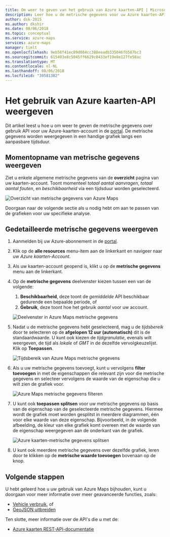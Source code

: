 ```yaml
---
title: Om weer te geven van het gebruik van Azure kaarten-API | Microsoft Docs
description: Leer hoe u de metrische gegevens voor uw Azure kaarten-API-aanroepen weergeven in de portal.
author: dsk-2015
ms.author: dkshir
ms.date: 08/06/2018
ms.topic: conceptual
ms.service: azure-maps
services: azure-maps
manager: timlt
ms.openlocfilehash: 9eb58f41ec89d084cc388eeadb335046fb587bc3
ms.sourcegitcommit: 615403e8c5045ff6629c0433ef19e8e127fe58ac
ms.translationtype: MT
ms.contentlocale: nl-NL
ms.lasthandoff: 08/06/2018
ms.locfileid: "39581382"
---
```

# <a name="how-to-view-the-azure-maps-api-usage"></a>Het gebruik van Azure kaarten-API weergeven
Dit artikel leest u hoe u om weer te geven de metrische gegevens over gebruik API voor uw Azure-kaarten-account in de [portal](https://portal.azure.com). De metrische gegevens worden weergegeven in een handige grafiek langs een aanpasbare tijdsduur. 

## <a name="view-metric-snapshot"></a>Momentopname van metrische gegevens weergeven 

Ziet u enkele algemene metrische gegevens van de **overzicht** pagina van uw kaarten-account. Toont momenteel *totaal aantal aanvragen*, *totaal aantal fouten*, en *beschikbaarheid* via een tijdsduur worden geselecteerd. 

![Overzicht van metrische gegevens van Azure Maps](media/how-to-view-api-usage/portal-overview.png)

Doorgaan naar de volgende sectie als u nodig hebt om aan te passen van de grafieken voor uw specifieke analyse.


## <a name="view-detailed-metrics"></a>Gedetailleerde metrische gegevens weergeven

1. Aanmelden bij uw Azure-abonnement in de [portal](https://portal.azure.com). 

2. Klik op de **alle resources** menu-item aan de linkerkant en navigeer naar uw *Azure kaarten-Account*.

3. Als uw kaarten-account geopend is, klikt u op de **metrische gegevens** menu aan de linkerkant.

4. Op de **metrische gegevens** deelvenster kiezen tussen een van de volgende:

    1. **Beschikbaarheid**, deze toont de *gemiddelde* API beschikbaar gedurende een bepaalde periode, of 
    2. **Gebruik**, deze toont hoe het gebruik *aantal* voor uw account. 

    ![Deelvenster in Azure Maps metrische gegevens](media/how-to-view-api-usage/portal-metrics.png)

5. Nadat u de metrische gegevens hebt geselecteerd, mag u de *tijdsbereik* door te selecteren op de **afgelopen 12 uur (automatisch)** dit is de standaardwaarde. U kunt ook kiezen de *tijdgranulatie*, evenals wilt weergeven, de tijd als *lokale* of *GMT* in de dezelfde vervolgkeuzelijst. Klik op **Toepassen**.

    ![Tijdsbereik van Azure Maps metrische gegevens](media/how-to-view-api-usage/time-range.png)
 
6. Als u uw metrische gegevens toevoegt, kunt u vervolgens **filter toevoegen** in met de eigenschappen die relevant zijn voor die metrische gegevens en selecteer vervolgens de waarde van de eigenschap die u wilt zien de grafiek voor. 

    ![Azure Maps metrische gegevens filteren](media/how-to-view-api-usage/filter.png)

7. U kunt ook **toepassen splitsen** voor uw metrische gegevens op basis van de eigenschap van de geselecteerde metrische gegevens. Hiermee wordt de grafiek moet worden gesplitst in meerdere diagrammen, één voor elke waarde van deze eigenschap. Bijvoorbeeld, in de volgende afbeelding, de kleur van elke grafiek komt overeen met de waarde van de eigenschap weergegeven aan de onderkant van de grafiek.

    ![Azure kaarten-metrische gegevens splitsen](media/how-to-view-api-usage/splitting.png)
 
8. U kunt ook meerdere metrische gegevens over dezelfde grafiek, leren door te klikken op de **metrische waarde toevoegen** bovenaan op de knop.


## <a name="next-steps"></a>Volgende stappen

U hebt geleerd hoe u uw gebruik van Azure Maps bijhouden, kunt u doorgaan voor meer informatie over meer geavanceerde functies, zoals:

* [Vehicle verbruik](consumption-model.md), of
* [GeoJSON uitbreiden](extend-geojson.md)

Ten slotte, meer informatie over de API's die u met de:
* [Azure kaarten REST-API-documentatie](https://docs.microsoft.com/rest/api/maps)
